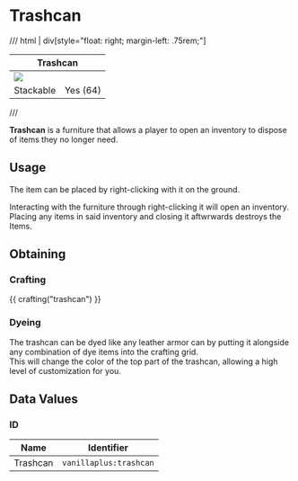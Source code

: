 # Trashcan

/// html | div[style="float: right; margin-left: .75rem;"]
<table>
  <thead>
    <tr>
      <th style="text-align: center;" colspan="2">Trashcan</td>
    </tr>
  </thead>
  <tbody>
    <tr>
      <td colspan="2"><img src="../../../assets/img/furniture/trashcan.png" style="max-width: 250px;">
    </tr>
    <tr>
      <td>Stackable</td>
      <td>Yes (64)</td>
    </tr>
  </tbody>
</table>
///

**Trashcan** is a furniture that allows a player to open an inventory to dispose of items they no longer need.

## Usage

The item can be placed by right-clicking with it on the ground.

Interacting with the furniture through right-clicking it will open an inventory. Placing any items in said inventory and closing it aftwrwards destroys the Items.

## Obtaining

### Crafting

{{ crafting("trashcan") }}

### Dyeing

The trashcan can be dyed like any leather armor can by putting it alongside any combination of dye items into the crafting grid.  
This will change the color of the top part of the trashcan, allowing a high level of customization for you.

## Data Values

### ID

| Name     | Identifier             |
|----------|------------------------|
| Trashcan | `vanillaplus:trashcan` |
